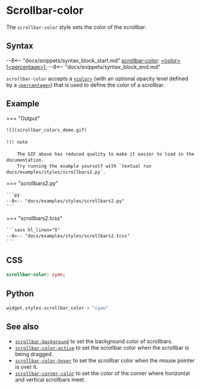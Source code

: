 # Scrollbar-color

The `scrollbar-color` style sets the color of the scrollbar.

## Syntax

--8<-- "docs/snippets/syntax_block_start.md"
<a href="./scrollbar_color">scrollbar-color</a>: <a href="../../css_types/color">&lt;color&gt;</a> [<a href="../../css_types/percentage">&lt;percentage&gt;</a>];
--8<-- "docs/snippets/syntax_block_end.md"

`scrollbar-color` accepts a [`<color>`](../../css_types/color.md) (with an optional opacity level defined by a [`<percentage>`](../../css_types/percentage.md)) that is used to define the color of a scrollbar.

## Example

=== "Output"

    ![](scrollbar_colors_demo.gif)

    !!! note

        The GIF above has reduced quality to make it easier to load in the documentation.
        Try running the example yourself with `textual run docs/examples/styles/scrollbars2.py`.

=== "scrollbars2.py"

    ```py
    --8<-- "docs/examples/styles/scrollbars2.py"
    ```

=== "scrollbars2.tcss"

    ```sass hl_lines="5"
    --8<-- "docs/examples/styles/scrollbars2.tcss"
    ```

## CSS

```sass
scrollbar-color: cyan;
```

## Python

```py
widget.styles.scrollbar_color = "cyan"
```

## See also

 - [`scrollbar-background`](./scrollbar_background.md) to set the background color of scrollbars.
 - [`scrollbar-color-active`](./scrollbar_color_active.md) to set the scrollbar color when the scrollbar is being dragged.
 - [`scrollbar-color-hover`](./scrollbar_color_hover.md) to set the scrollbar color when the mouse pointer is over it.
 - [`scrollbar-corner-color`](./scrollbar_corner_color.md) to set the color of the corner where horizontal and vertical scrollbars meet.
